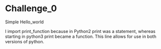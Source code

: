 # Challenge_0

Simple Hello_world

I import print_function because in Python2 print was a statement, whereas
starting in python3 print became a function. This line allows for use in both
versions of python.
